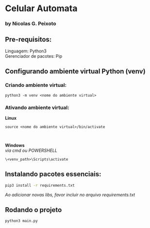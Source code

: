 # Celular Automata

### by Nicolas G. Peixoto

## Pre-requisitos:

Linguagem: Python3  
Gerenciador de pacotes: Pip

## Configurando ambiente virtual Python (venv)

### Criando ambiente virtual:

```
python3 -m venv <nome do ambiente virtual>
```

### Ativando ambiente virtual:
**Linux**
```
source <nome do ambiente virtual>/bin/activate
```
<br>

**Windows**  
*via cmd ou POWERSHELL*

```
\<venv_path>\Scripts\activate
```

## Instalando pacotes essenciais:

``` bash
pip3 install -r requirements.txt
```

*Ao adicionar novas libs, favor incluir no arquivo requirements.txt*


## Rodando o projeto
```
python3 main.py
```